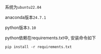 系统为`ubuntu22.04`

anaconda版本`24.7.1`

python版本`3.10`

python依赖在requirements.txt中, 安装命令如下

```shell
pip install -r requirements.txt
```

